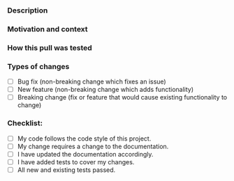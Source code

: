 <!-- markdownlint-disable MD041 -->
<!-- Provide a general summary of your changes in the Title field above -->

### Description
<!-- Describe your changes in detail -->

### Motivation and context
<!-- Why is this change required? What problem does it solve? -->
<!-- If it fixes an open issue, please link to the issue here. -->

### How this pull was tested
<!-- Please describe in detail how you tested your changes. -->
<!-- Include details of your testing environment, and the tests you ran to -->
<!-- see how your change affects other areas of the code, etc. -->
<!-- Add screenshots if appropriate. -->

### Types of changes
<!-- What types of changes does your code introduce? -->
<!-- Put an `x` in all the boxes [x] that apply: -->
- [ ] Bug fix (non-breaking change which fixes an issue)
- [ ] New feature (non-breaking change which adds functionality)
- [ ] Breaking change (fix or feature that would cause existing functionality to change)

### Checklist:
<!-- Put an `x` in only the boxes [x] that apply. -->
<!-- If you’re unsure about any of these, don’t hesitate to ask. -->
<!-- We’re here to help! -->
- [ ] My code follows the code style of this project.
- [ ] My change requires a change to the documentation.
- [ ] I have updated the documentation accordingly.
- [ ] I have added tests to cover my changes.
- [ ] All new and existing tests passed.

<!-- Template via TalAter/open-source-templates@658bdad -->

